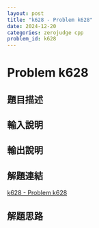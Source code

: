 ```yaml
---
layout: post
title: "k628 - Problem k628"
date: 2024-12-20
categories: zerojudge cpp
problem_id: k628
---
```


# Problem k628

## 題目描述



## 輸入說明



## 輸出說明



## 解題連結

[k628 - Problem k628](https://zerojudge.tw/ShowProblem?problemid=k628)

## 解題思路

